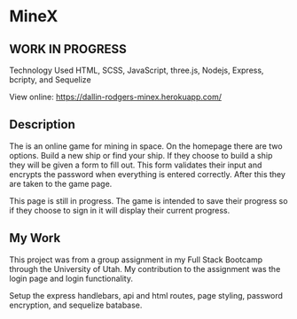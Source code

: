 # MineX

## WORK IN PROGRESS ##

Technology Used
HTML, SCSS, JavaScript, three.js, Nodejs, Express, bcripty, and Sequelize

View online: https://dallin-rodgers-minex.herokuapp.com/

## Description

The is an online game for mining in space. On the homepage there are two options. Build a new ship or find your ship. If they choose to build a ship they will be given a form to fill out.
This form validates their input and encrypts the password when everything is entered correctly. After this they are taken to the game page. 

This page is still in progress.
The game is intended to save their progress so if they choose to sign in it will display their current progress.

## My Work

This project was from a group assignment in my Full Stack Bootcamp through the University of Utah. My contribution to the assignment was the login page and login functionality. 

Setup the express handlebars, api and html routes, page styling, password encryption, and sequelize batabase.
